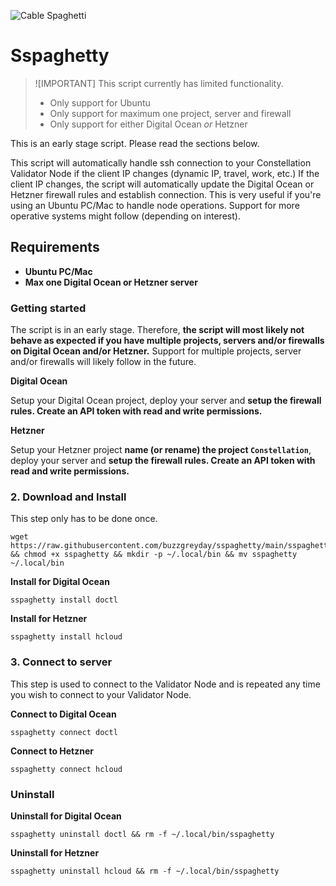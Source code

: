 ![Cable Spaghetti](https://helios-i.mashable.com/imagery/articles/05Iodbvms58ia2wLGLaBa0C/hero-image.fill.size_1248x702.v1623387584.jpg)
# Sspaghetty

> ![IMPORTANT]
> This script currently has limited functionality.
> * Only support for Ubuntu
> * Only support for maximum one project, server and firewall
> * Only support for either Digital Ocean *or* Hetzner

This is an early stage script. Please read the sections below.

This script will automatically handle ssh connection to your Constellation Validator Node if the client IP changes (dynamic IP, travel, work, etc.) If the client IP changes, the script will automatically update the Digital Ocean or Hetzner firewall rules and establish connection. This is very useful if you're using an Ubuntu PC/Mac to handle node operations. Support for more operative systems might follow (depending on interest). 

## Requirements

* __**Ubuntu PC/Mac**__
* __**Max one Digital Ocean or Hetzner server**__

### Getting started

The script is in an early stage. Therefore, __**the script will most likely not behave as expected if you have multiple projects, servers and/or firewalls on Digital Ocean and/or Hetzner.**__ Support for multiple projects, server and/or firewalls will likely follow in the future.

**Digital Ocean**

Setup your Digital Ocean project, deploy your server and __**setup the firewall rules. Create an API token with read and write permissions.**__

**Hetzner**

Setup your Hetzner project __**name (or rename) the project `Constellation`**__, deploy your server and __**setup the firewall rules. Create an API token with read and write permissions.**__

### 2. Download and Install

This step only has to be done once.

```
wget https://raw.githubusercontent.com/buzzgreyday/sspaghetty/main/sspaghetty && chmod +x sspaghetty && mkdir -p ~/.local/bin && mv sspaghetty ~/.local/bin
```
**Install for Digital Ocean**
```
sspaghetty install doctl
```
**Install for Hetzner**
```
sspaghetty install hcloud
```
### 3. Connect to server

This step is used to connect to the Validator Node and is repeated any time you wish to connect to your Validator Node.

**Connect to Digital Ocean**
```
sspaghetty connect doctl
```
**Connect to Hetzner**
```
sspaghetty connect hcloud
```
### Uninstall
**Uninstall for Digital Ocean**
```
sspaghetty uninstall doctl && rm -f ~/.local/bin/sspaghetty
```
**Uninstall for Hetzner**
```
sspaghetty uninstall hcloud && rm -f ~/.local/bin/sspaghetty
```